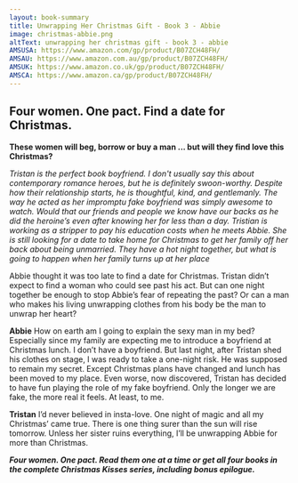 ```yaml
---
layout: book-summary
title: Unwrapping Her Christmas Gift - Book 3 - Abbie
image: christmas-abbie.png
altText: unwrapping her christmas gift - book 3 - abbie
AMSUSA: https://www.amazon.com/gp/product/B07ZCH48FH/
AMSAU: https://www.amazon.com.au/gp/product/B07ZCH48FH/
AMSUK: https://www.amazon.co.uk/gp/product/B07ZCH48FH/
AMSCA: https://www.amazon.ca/gp/product/B07ZCH48FH/
---
```


## Four women. One pact. Find a date for Christmas.

**These women will beg, borrow or buy a man ... but will they find love this Christmas?**

*Tristan is the perfect book boyfriend. I don't usually say this about contemporary romance heroes, but he is definitely swoon-worthy. Despite how their relationship starts, he is thoughtful, kind, and gentlemanly. The way he acted as her impromptu fake boyfriend was simply awesome to watch. Would that our friends and people we know have our backs as he did the heroine’s even after knowing her for less than a day.*
*Tristian is working as a stripper to pay his education costs when he meets Abbie. She is still looking for a date to take home for Christmas to get her family off her back about being unmarried. They have a hot night together, but what is going to happen when her family turns up at her place*

Abbie thought it was too late to find a date for Christmas. Tristan didn’t expect to find a woman who could see past his act. But can one night together be enough to stop Abbie’s fear of repeating the past? Or can a man who makes his living unwrapping clothes from his body be the man to unwrap her heart?

**Abbie**
How on earth am I going to explain the sexy man in my bed? Especially since my family are expecting me to introduce a boyfriend at Christmas lunch.
I don’t have a boyfriend.
But last night, after Tristan shed his clothes on stage, I was ready to take a one-night risk. 
He was supposed to remain my secret. Except Christmas plans have changed and lunch has been moved to my place. Even worse, now discovered, Tristan has decided to have fun playing the role of my fake boyfriend.
Only the longer we are fake, the more real it feels. At least, to me.

**Tristan**
I’d never believed in insta-love. 
One night of magic and all my Christmas’ came true.
There is one thing surer than the sun will rise tomorrow. 
Unless her sister ruins everything, I’ll be unwrapping Abbie for more than Christmas.

**_Four women. One pact. Read them one at a time or get all four books in the complete Christmas Kisses series, including bonus epilogue._**